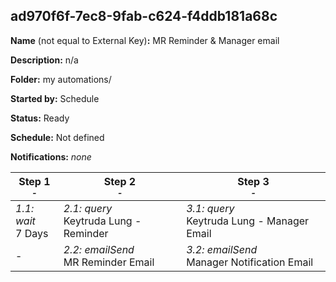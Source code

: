 ## ad970f6f-7ec8-9fab-c624-f4ddb181a68c

**Name** (not equal to External Key)**:** MR Reminder & Manager email

**Description:** n/a

**Folder:** my automations/

**Started by:** Schedule

**Status:** Ready

**Schedule:** Not defined

**Notifications:** _none_


| Step 1<br>_<small>-</small>_ | Step 2<br>_<small>-</small>_ | Step 3<br>_<small>-</small>_ |
| --- | --- | --- |
| _1.1: wait_<br>7 Days | _2.1: query_<br>Keytruda Lung - Reminder | _3.1: query_<br>Keytruda Lung - Manager Email |
| - | _2.2: emailSend_<br>MR Reminder Email | _3.2: emailSend_<br>Manager Notification Email |
